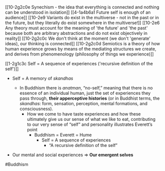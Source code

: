[[10-2g2c0e Synechism - the idea that everything is connected and nothing can be understood in isolation]]
[[4-1a4b6a1 Future self is enough of an audience]]
[[10-2e9 Variants do exist in the multiverse - not in the past or in the future, but they literally do exist somewhere in the multiverse!]]
[[10-2e6 Any theory must account for the meaning of 'the future' and 'the past' because both are arbitrary abstractions and do not exist objectively in reality]]
[[10-2g2c0c We don't think at the moment (we don't 'generate' ideas), our thinking is connected]]
[[10-2g2c0d Semiotics is a theory of how human experience grows by means of the mediating structures we create, and derives from phenomenology (philosophy of things we experience)]]


[[1-2g1c3c Self = A sequence of experiences ('recursive definition of the self')]]

- Self = A memory of _skandhas_
    - In Buddhism there is _anatman_, “no-self,” meaning that there is no essence of an individual human, just the set of experiences they pass through, **their apperceptive histories** (or in Buddhist terms, the _skandhas_: form, sensation, perception, mental formations, and consciousness).
        - How we come to have taste experiences and how these ultimately give us our sense of what we like to eat, contributing to our very sense of “self” and personality illustrates Everett’s point
            - Buddhism = Everett = Hume
                - Self = A sequence of experiences
                    - “A recursive definition of the self”

- Our mental and social experiences ⇒ **Our emergent selves**

#Buddhism 